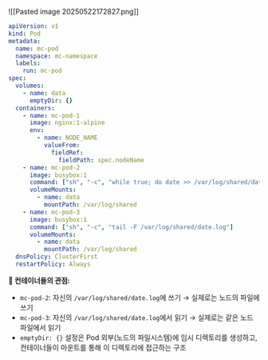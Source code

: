 ![[Pasted image 20250522172827.png]]
```yaml
apiVersion: v1
kind: Pod
metadata:
  name: mc-pod
  namespace: mc-namespace
  labels:
    run: mc-pod
spec:
  volumes:
    - name: data
      emptyDir: {}
  containers:
    - name: mc-pod-1
      image: nginx:1-alpine
      env:
        - name: NODE_NAME
          valueFrom:
            fieldRef:
              fieldPath: spec.nodeName
    - name: mc-pod-2
      image: busybox:1
      command: ["sh", "-c", "while true; do date >> /var/log/shared/date.log; sleep 1; done"]
      volumeMounts:
        - name: data
          mountPath: /var/log/shared
    - name: mc-pod-3
      image: busybox:1
      command: ["sh", "-c", "tail -F /var/log/shared/date.log"]
      volumeMounts:
        - name: data
          mountPath: /var/log/shared
  dnsPolicy: ClusterFirst
  restartPolicy: Always
```

**🔹 컨테이너들의 관점:**

- `mc-pod-2`: 자신의 `/var/log/shared/date.log`에 쓰기 → 실제로는 노드의 파일에 쓰기
- `mc-pod-3`: 자신의 `/var/log/shared/date.log`에서 읽기 → 실제로는 같은 노드 파일에서 읽기
- `emptyDir: {}` 설정은 Pod 외부(노드의 파일시스템)에 임시 디렉토리를 생성하고, 컨테이너들이 마운트를 통해 이 디렉토리에 접근하는 구조